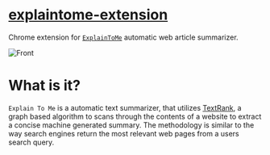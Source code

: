 [explaintome-extension](https://chrome.google.com/webstore/detail/explaintome/ijnhmbgbcbnfnbbphjmfpeandhhanmlh)
=================
Chrome extension for [`ExplainToMe`](https://explaintome.herokuapp.com) automatic web article summarizer.

![Front](https://github.com/jjangsangy/ExplainToMe/raw/master/static/front.jpg)

# What is it?

`Explain To Me` is a automatic text summarizer, that utilizes
[TextRank](http://web.eecs.umich.edu/~mihalcea/papers/mihalcea.emnlp04.pdf),
a graph based algorithm to scans through the contents of a website to
extract a concise machine generated summary. The methodology is similar
to the way search engines return the most relevant web pages from a
users search query.
